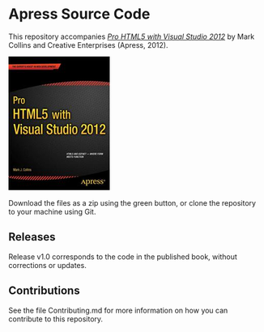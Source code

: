# Apress Source Code

This repository accompanies [*Pro HTML5 with Visual Studio 2012*](http://www.apress.com/9781430246381) by Mark Collins and Creative Enterprises (Apress, 2012).

![Cover image](9781430246381.jpg)

Download the files as a zip using the green button, or clone the repository to your machine using Git.

## Releases

Release v1.0 corresponds to the code in the published book, without corrections or updates.

## Contributions

See the file Contributing.md for more information on how you can contribute to this repository.
